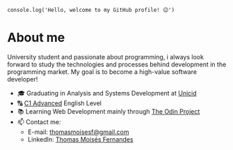 `console.log('Hello, welcome to my GitHub profile! 😉')`

# About me

University student and passionate about programming, i always look forward to study the technologies and processes behind development in the programming market. My goal is to become a high-value software developer! 

- 🎓 Graduating in Analysis and Systems Development at [Unicid](https://www.unicid.edu.br/)
- 🔠 [C1 Advanced](https://cert.efset.org/jd3519) English Level
- 📚 Learning Web Development mainly through [The Odin Project](https://www.theodinproject.com/about)
- 📫 Contact me:
  - E-mail: thomasmoisesf@gmail.com
  - LinkedIn: [Thomas Moisés Fernandes](https://www.linkedin.com/in/thomas-moises-fernandes)
